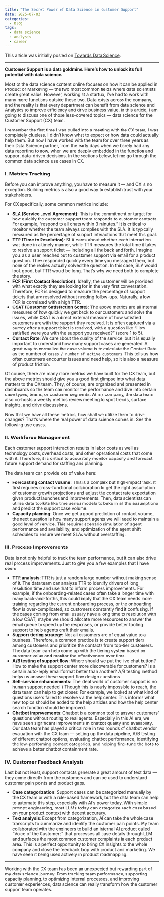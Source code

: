 ```yaml
---
title: "The Secret Power of Data Science in Customer Support"
date: 2025-07-03
categories:
  - blog
tags:
  - data science
  - analysis
  - career
---
```


This article was initially posted on [Towards Data Science](https://towardsdatascience.com/the-secret-power-of-data-science-in-customer-support/).  

---

**Customer Support is a data goldmine. Here’s how to unlock its full potential with data science.**

Most of the data science content online focuses on how it can be applied in Product or Marketing — the two most common fields where data scientists create great value. However, working at a startup, I’ve had to work with many more functions outside these two. Data exists across the company, and the reality is that every department can benefit from data science and Analytics to improve efficiency and drive business value. In this article, I am going to discuss one of those less-covered topics — data science for the Customer Support (CX) team.

I remember the first time I was pulled into a meeting with the CX team, I was completely clueless. I didn’t know what to expect or how data could actually help them. But now I have worked with the team for over three years as their Data Science partner, from the early days when we barely had any data reporting to now, when we are deeply embedded in the function and support data-driven decisions. In the sections below, let me go through the common data science use cases in CX.

### I. Metrics Tracking

Before you can improve anything, you have to measure it — and CX is no exception. Building metrics is also a good way to establish trust with your stakeholders.

For CX specifically, some common metrics include:  
* **SLA (Service Level Agreement)**: This is the commitment or target for how quickly the customer support team responds to customer contacts. For example, “respond to all chats within 3 minutes.” It is critical to monitor whether the team always complies with the SLA. It is typically measured as the percentage of support interactions that meet this goal.  
* **TTR (Time to Resolution)**: SLA cares about whether each interaction was done in a timely manner, while TTR measures the total time it takes to resolve a support ticket — including all the back and forth. Imagine you, as a user, reached out to customer support via email for a product question. They responded quickly every time you messaged them, but none of the replies actually solved the question. In this case, SLA would look good, but TTR would be long. That’s why we need both to complete the story.  
* **FCR (First Contact Resolution)**: Ideally, the customer will be provided with what exactly they are looking for in the very first conversation. Therefore, FCR is designed to measure the percentage of support tickets that are resolved without needing follow-ups. Naturally, a low FCR is correlated with a high TTR.  
* **CSAT (Customer Satisfaction Score)**: The above metrics are all internal measures of how quickly we get back to our customers and solve the issues, while CSAT is a direct external measure of how satisfied customers are with the support they received. It is often captured via a survey after a support ticket is resolved, with a question like “How satisfied were you with the support you received?” (score 1 to 5).  
* **Contact Rate**: We care about the quality of the service, but it is equally important to understand how many support cases are generated. A great way to normalize the case volume is to calculate the Contact Rate as the number of `cases / number of active customers`. This tells us how often customers encounter issues and need help, so it is also a measure of product friction.  

Of course, there are many more metrics we have built for the CX team, but the above metrics should give you a good first glimpse into what data matters to the CX team. They, of course, are organized and presented in dashboards so the team can monitor the performance and dive into certain case types, teams, or customer segments. At my company, the data team also co-hosts a weekly metrics review meeting to spot trends, surface insights, and drive discussions.  

Now that we have all these metrics, how shall we utilize them to drive changes? That’s where the real power of data science comes in. See the following use cases.  


### II. Workforce Management

Each customer support interaction results in labor costs as well as technology costs, overhead costs, and other operational costs that come with it. Therefore, it is critical to accurately monitor capacity and forecast future support demand for staffing and planning.  

The data team can provide lots of value here:  
* **Forecasting contact volume**: This is a complex but high-impact task. It first requires cross-functional collaboration to get the right assumption of customer growth projections and adjust the contact rate expectation given product launches and improvements. Then, data scientists can utilize data toolkits like time series models to bake in all the assumptions and predict the support case volume.  
* **Capacity planning**: Once we get a good prediction of contact volume, the next question is how many support agents we will need to maintain a good level of service. This requires scenario simulation of agent performance and availability, and optimization of the agent shift schedules to ensure we meet SLAs without overstaffing.  


### III. Process Improvements

Data is not only helpful to track the team performance, but it can also drive real process improvements. Just to give you a few examples that I have seen:  

* **TTR analysis**: TTR is just a random large number without making sense of it. The data team can analyze TTR to identify drivers of long resolution time and use that to inform process improvements. For example, if the onboarding-related cases often take a longer time with many back-and-forths, this could imply that the CX team needs more training regarding the current onboarding process, or the onboarding flow is over-complicated, so customers constantly find it confusing. If the cases coming from email usually have a long time to resolution with a low CSAT, maybe we should allocate more resources to answer the email queue to speed up the responses, or provide better tooling support to help agents draft their emails.  
* **Support tiering strategy**: Not all customers are of equal value to a business. Therefore, a common practice is to create support tiers among customers and prioritize the contacts from top-tier customers. The data team can help come up with the tiering system based on customer value and monitor the effectiveness over time.  
* **A/B testing of support flow**: Where should we put the live chat button? How to make the support center more discoverable for customers? Is a certain auto-reply email format better than another? A/B testing method helps us answer these support flow design questions.  
* **Self-service enhancements**: The ideal world of customer support is no human support needed :) Though this is nearly impossible to reach, the data team can help to get closer. For example, we looked at what kind of questions users failed to resolve via the help center. This informs what new topics should be added to the help articles and how the help center search function should be improved.  
* **Chatbot improvements**: Chatbot is a common tool to answer customers’ questions without routing to real agents. Especially in this AI era, we have seen significant improvements in chatbot quality and availability. Our data team has played a critical role in two rounds of chatbot vendor evaluation with the CX team — setting up the data pipeline, A/B testing of different chatbot options, evaluating chatbot performance, identifying the low-performing contact categories, and helping fine-tune the bots to achieve a better chatbot containment rate.  

### IV. Customer Feedback Analysis  

Last but not least, support contacts generate a great amount of text data — they come directly from the customers and can be used to understand customer pain points and product gaps.

* **Case categorization**: Support cases can be categorized manually by the CX team or with a rule-based framework, but the data team can help to automate this step, especially with AI’s power today. With simple prompt engineering, most LLMs today can categorize each case based on your product context with decent accuracy.  
* **Text analysis**: Except from categorization, AI can take the whole case transcripts to summarize and identify the customer pain points. My team collaborated with the engineers to build an internal AI product called “Voice of the Customers” that processes all case details through LLM and surfaces the most common customer complaints in each product area. This is a perfect opportunity to bring CX insights to the whole company and close the feedback loop with product and marketing. We have seen it being used actively in product roadmapping.  

---

Working with the CX team has been an unexpected but rewarding part of my data science journey. From tracking team performance, supporting capacity planning, to optimizing internal processes, and improving customer experiences, data science can really transform how the customer support team operates.  
